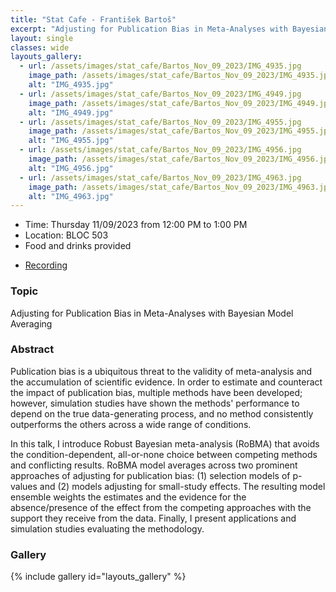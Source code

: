 ```yaml
---
title: "Stat Cafe - František Bartoš"
excerpt: "Adjusting for Publication Bias in Meta-Analyses with Bayesian Model Averaging"
layout: single
classes: wide
layouts_gallery:
  - url: /assets/images/stat_cafe/Bartos_Nov_09_2023/IMG_4935.jpg
    image_path: /assets/images/stat_cafe/Bartos_Nov_09_2023/IMG_4935.jpg
    alt: "IMG_4935.jpg"
  - url: /assets/images/stat_cafe/Bartos_Nov_09_2023/IMG_4949.jpg
    image_path: /assets/images/stat_cafe/Bartos_Nov_09_2023/IMG_4949.jpg
    alt: "IMG_4949.jpg"
  - url: /assets/images/stat_cafe/Bartos_Nov_09_2023/IMG_4955.jpg
    image_path: /assets/images/stat_cafe/Bartos_Nov_09_2023/IMG_4955.jpg
    alt: "IMG_4955.jpg"
  - url: /assets/images/stat_cafe/Bartos_Nov_09_2023/IMG_4956.jpg
    image_path: /assets/images/stat_cafe/Bartos_Nov_09_2023/IMG_4956.jpg
    alt: "IMG_4956.jpg"
  - url: /assets/images/stat_cafe/Bartos_Nov_09_2023/IMG_4963.jpg
    image_path: /assets/images/stat_cafe/Bartos_Nov_09_2023/IMG_4963.jpg
    alt: "IMG_4963.jpg"
---
```


- Time: Thursday 11/09/2023 from 12:00 PM to 1:00 PM
- Location: BLOC 503
- Food and drinks provided
<!-- - [Presentation]({{ "/assets/files/stat_cafe/Bartos_Nov_09_2023/.pdf" | relative_url }}) -->
- [Recording](https://www.youtube.com/watch?v=gXSgLDrOnCQ)

### Topic
Adjusting for Publication Bias in Meta-Analyses with Bayesian Model Averaging

### Abstract
Publication bias is a ubiquitous threat to the validity of meta-analysis and the accumulation of scientific evidence. In order to estimate and counteract the impact of publication bias, multiple methods have been developed; however, simulation studies have shown the methods' performance to depend on the true data-generating process, and no method consistently outperforms the others across a wide range of conditions. 

In this talk, I introduce Robust Bayesian meta-analysis (RoBMA) that avoids the condition-dependent, all-or-none choice between competing methods and conflicting results. RoBMA model averages across two prominent approaches of adjusting for publication bias: (1) selection models of p-values and (2) models adjusting for small-study effects. The resulting model ensemble weights the estimates and the evidence for the absence/presence of the effect from the competing approaches with the support they receive from the data. Finally, I present applications and simulation studies evaluating the methodology. 



### Gallery 

{% include gallery id="layouts_gallery" %}

